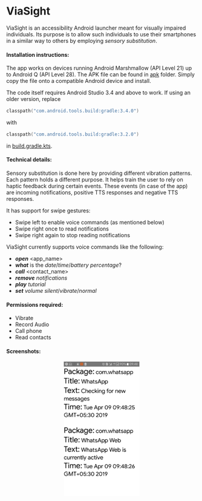 # ViaSight

ViaSight is an accessibility Android launcher meant for visually 
impaired individuals. Its purpose is to allow such individuals to use 
their smartphones in a similar way to others by employing 
_sensory substitution_. 

#### Installation instructions:
The app works on devices running Android Marshmallow (API Level 21) up 
to Android Q (API Level 28). The APK file can be found in [apk](apk/) 
folder. Simply copy the file onto a compatible Android device and 
install.

The code itself requires Android Studio 3.4 and above to work. If using 
an older version, replace 
```kotlin
classpath("com.android.tools.build:gradle:3.4.0")
```
with 
```kotlin
classpath("com.android.tools.build:gradle:3.2.0")
```
in [build.gradle.kts](build.gradle.kts).

#### Technical details:
Sensory substitution is done here by providing different vibration 
patterns. Each pattern holds a different purpose. It helps train the 
user to rely on haptic feedback during certain events. These events (in 
case of the app) are incoming notifications, positive TTS responses and 
negative TTS responses. 

It has support for swipe gestures:
* Swipe left to enable voice commands (as mentioned below)
* Swipe right once to read notifications
* Swipe right again to stop reading notifications

ViaSight currently supports voice commands like the following:
* **_open_** <app_name>
* **_what_** is the _date_/_time_/_battery percentage_?
* **_call_** <contact_name>
* **_remove_** _notifications_
* **_play_** _tutorial_
* **_set_** _volume_ _silent_/_vibrate_/_normal_

#### Permissions required:
* Vibrate
* Record Audio
* Call phone
* Read contacts

#### Screenshots:
<div align="center">
    <img src="screenshots/app_screenshot.png" width="200"/>
</div>